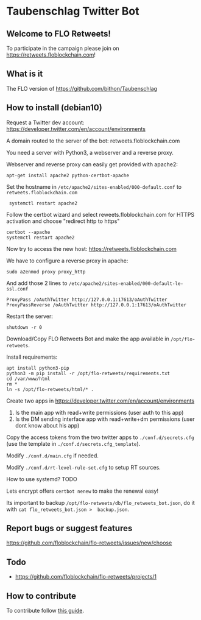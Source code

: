 # Taubenschlag Twitter Bot
## Welcome to FLO Retweets! 
To participate in the campaign please join on https://retweets.floblockchain.com!
## What is it
The FLO version of https://github.com/bithon/Taubenschlag
## How to install (debian10)
Request a Twitter dev account: https://developer.twitter.com/en/account/environments

A domain routed to the server of the bot: retweets.floblockchain.com

You need a server with Python3, a webserver and a reverse proxy.

Webserver and reverse proxy can easily get provided with apache2:
```
apt-get install apache2 python-certbot-apache
```
Set the hostname in `/etc/apache2/sites-enabled/000-default.conf` to `retweets.floblockchain.com`
```
 systemctl restart apache2
```
Follow the certbot wizard and select reweets.floblockchain.com for HTTPS activation and choose "redirect http to https"
```
certbot --apache
systemctl restart apache2
```
Now try to access the new host: https://retweets.floblockchain.com

We have to configure a reverse proxy in apache:
```
sudo a2enmod proxy proxy_http
```
And add those 2 lines to `/etc/apache2/sites-enabled/000-default-le-ssl.conf`
```
ProxyPass /oAuthTwitter http://127.0.0.1:17613/oAuthTwitter
ProxyPassReverse /oAuthTwitter http://127.0.0.1:17613/oAuthTwitter
```
Restart the server:
```
shutdown -r 0
```
Download/Copy FLO Retweets Bot and make the app available in `/opt/flo-retweets`.

Install requirements:
```
apt install python3-pip
python3 -m pip install -r /opt/flo-retweets/requirements.txt
cd /var/www/html 
rm *
ln -s /opt/flo-retweets/html/* .
```
Create two apps in https://developer.twitter.com/en/account/environments
1. Is the main app with read+write permissions (user auth to this app)
2. Is the DM sending interface app with read+write+dm permissions (user dont know about his app)

Copy the access tokens from the two twitter apps to `./conf.d/secrets.cfg` (use the template in 
`./conf.d/secrets.cfg_template`).

Modify `./conf.d/main.cfg` if needed.

Modify `./conf.d/rt-level-rule-set.cfg` to setup RT sources.

How to use systemd? TODO

Lets encrypt offers `certbot nenew` to make the renewal easy!

Its important to backup `/opt/flo-retweets/db/flo_retweets_bot.json`, do it with `cat flo_retweets_bot.json > 
backup.json`.

## Report bugs or suggest features
https://github.com/floblockchain/flo-retweets/issues/new/choose
## Todo
- https://github.com/floblockchain/flo-retweets/projects/1
## How to contribute
To contribute follow 
[this guide](https://github.com/floblockchain/flo-retweets/blob/master/CONTRIBUTING.md).
